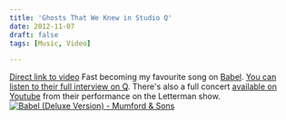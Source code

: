 ```yaml
---
title: 'Ghosts That We Knew in Studio Q'
date: 2012-11-07
draft: false
tags: [Music, Video]

---
```


[Direct link to video](http://youtu.be/VurfjgJqyFY) Fast becoming my favourite song on [Babel](http://target.georiot.com/Proxy.ashx?grid=9646&id=6PFrOqNV4B8&offerid=162397&type=3&subid=0&tmpid=3664&RD_PARM1=https%253A%252F%252Fitunes.apple.com%252Fca%252Falbum%252Fbabel-deluxe-version%252Fid561523466%253Fuo%253D4%2526partnerId%253D30). [You can listen to their full interview on Q](http://www.cbc.ca/q/blog/2012/09/20/mumford-sons-on-q/). There's also a full concert [available on Youtube](http://www.youtube.com/watch?v=doO_nIEKEfE) from their performance on the Letterman show. [![Babel (Deluxe Version) - Mumford & Sons](http://r.mzstatic.com/images/web/linkmaker/badge_itunes-lrg.gif)](http://target.georiot.com/Proxy.ashx?grid=9646&id=6PFrOqNV4B8&offerid=162397&type=3&subid=0&tmpid=3664&RD_PARM1=https%253A%252F%252Fitunes.apple.com%252Fca%252Falbum%252Fbabel-deluxe-version%252Fid561523466%253Fuo%253D4%2526partnerId%253D30)